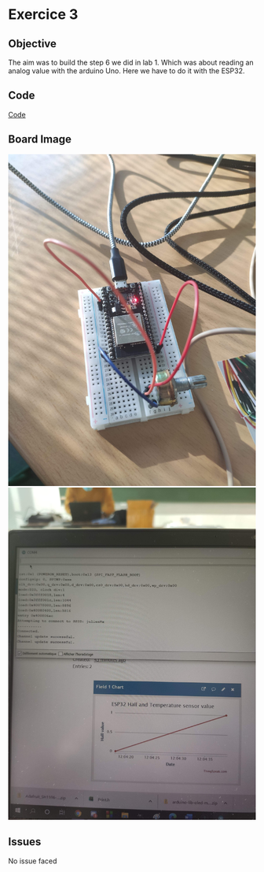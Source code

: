 # Exercice 3

## Objective

The aim was to build the step 6 we did in lab 1. Which was about reading an analog value with the arduino Uno.
Here we have to do it with the ESP32.

## Code

[Code](https://github.com/SlyAdrian/IoT-Efrei-2020-labs/blob/main/lab4/steps/ex3/ex3.ino)

## Board Image

![Image of the breadboard schema2](https://github.com/SlyAdrian/IoT-Efrei-2020-labs/blob/main/lab4/report/ex3/received_2449799351994874.jpeg)
![Image of the breadboard schema1](https://github.com/SlyAdrian/IoT-Efrei-2020-labs/blob/main/lab4/report/ex3/received_1823815171092453.jpeg)

## Issues 

No issue faced
